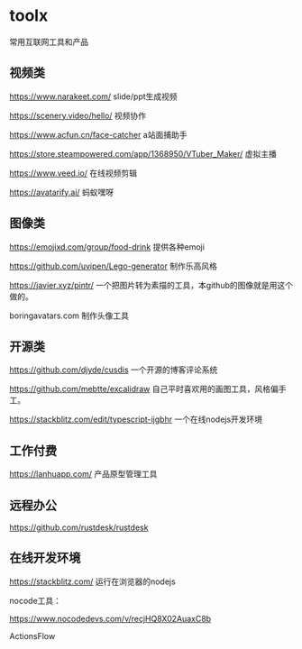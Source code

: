 # toolx
常用互联网工具和产品

## 视频类

https://www.narakeet.com/ slide/ppt生成视频

https://scenery.video/hello/ 视频协作

https://www.acfun.cn/face-catcher a站面捕助手

https://store.steampowered.com/app/1368950/VTuber_Maker/ 虚拟主播

https://www.veed.io/ 在线视频剪辑

https://avatarify.ai/  蚂蚁嘿呀

## 图像类
https://emojixd.com/group/food-drink 提供各种emoji

https://github.com/uvipen/Lego-generator  制作乐高风格

https://javier.xyz/pintr/   一个把图片转为素描的工具，本github的图像就是用这个做的。

boringavatars.com 制作头像工具

## 开源类
https://github.com/djyde/cusdis 一个开源的博客评论系统

https://github.com/mebtte/excalidraw  自己平时喜欢用的画图工具，风格偏手工。

https://stackblitz.com/edit/typescript-ijgbhr 一个在线nodejs开发环境


## 工作付费
https://lanhuapp.com/  产品原型管理工具

## 远程办公

https://github.com/rustdesk/rustdesk

## 在线开发环境

https://stackblitz.com/ 运行在浏览器的nodejs

nocode工具：

https://www.nocodedevs.com/v/recjHQ8X02AuaxC8b  

ActionsFlow 


